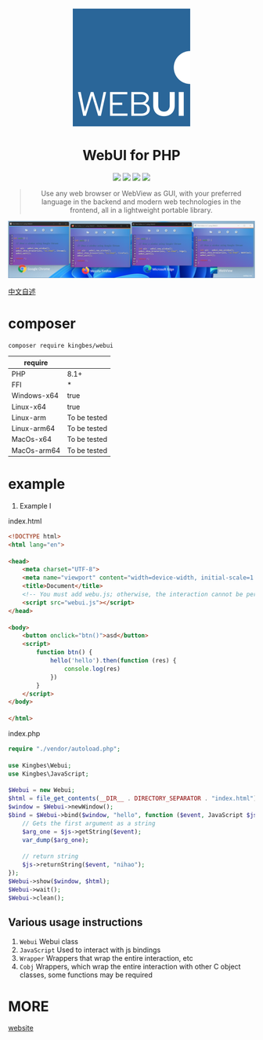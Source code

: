 <div align="center">

![Logo](https://raw.githubusercontent.com/webui-dev/webui-logo/14fd595844f57ce751dfc751297b1468b10de77a/webui_120.svg)

# WebUI for PHP

[build-status]: https://img.shields.io/github/actions/workflow/status/webui-dev/webui/ci.yml?branch=main&style=for-the-badge&logo=githubactions&labelColor=414868&logoColor=C0CAF5
[last-commit]: https://img.shields.io/github/last-commit/webui-dev/webui?style=for-the-badge&logo=github&logoColor=C0CAF5&labelColor=414868
[release-version]: https://img.shields.io/github/v/tag/webui-dev/webui?style=for-the-badge&logo=webtrees&logoColor=C0CAF5&labelColor=414868&color=7664C6
[license]: https://img.shields.io/github/license/webui-dev/webui?style=for-the-badge&logo=opensourcehardware&label=License&logoColor=C0CAF5&labelColor=414868&color=8c73cc

[![][build-status]](https://github.com/webui-dev/webui/actions?query=branch%3Amain)
[![][last-commit]](https://github.com/webui-dev/webui/pulse)
[![][release-version]](https://github.com/webui-dev/webui/releases/latest)
[![][license]](https://github.com/webui-dev/webui/blob/main/LICENSE)

>Use any web browser or WebView as GUI, with your preferred language in the backend and modern web technologies in the frontend, all in a lightweight portable library.

![Screenshot](https://raw.githubusercontent.com/webui-dev/webui-logo/main/screenshot.png)

</div>

[中文自述](/README-zh-CN.md)

# composer

```shell
composer require kingbes/webui
```

|  require   |  |
|  ----  | ----  |
|  PHP   | 8.1+  |
|  FFI   | *     |
|  Windows-x64   | true  |
|  Linux-x64   | true     |
|  Linux-arm   | To be tested  |
|  Linux-arm64   | To be tested  |
|  MacOs-x64   | To be tested  |
|  MacOs-arm64   | To be tested  |


# example

1. Example I

index.html

```html
<!DOCTYPE html>
<html lang="en">

<head>
    <meta charset="UTF-8">
    <meta name="viewport" content="width=device-width, initial-scale=1.0">
    <title>Document</title>
    <!-- You must add webu.js; otherwise, the interaction cannot be performed -->
    <script src="webui.js"></script>
</head>

<body>
    <button onclick="btn()">asd</button>
    <script>
        function btn() {
            hello('hello').then(function (res) {
                console.log(res)
            })
        }
    </script>
</body>

</html>
```

index.php

```php
require "./vendor/autoload.php";

use Kingbes\Webui;
use Kingbes\JavaScript;

$Webui = new Webui;
$html = file_get_contents(__DIR__ . DIRECTORY_SEPARATOR . "index.html");
$window = $Webui->newWindow();
$bind = $Webui->bind($window, "hello", function ($event, JavaScript $js) {
    // Gets the first argument as a string
    $arg_one = $js->getString($event);
    var_dump($arg_one);

    // return string
    $js->returnString($event, "nihao");
});
$Webui->show($window, $html);
$Webui->wait();
$Webui->clean();
```

## Various usage instructions

1. `Webui` Webui class
2. `JavaScript` Used to interact with js bindings
3. `Wrapper` Wrappers that wrap the entire interaction, etc
4. `Cobj` Wrappers, which wrap the entire interaction with other C object classes, some functions may be required

# MORE

[website](https://webui.me/)

